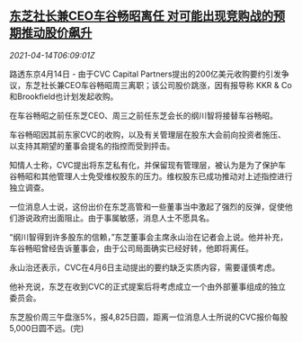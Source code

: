 <!--1618381862000-->
[东芝社长兼CEO车谷畅昭离任 对可能出现竞购战的预期推动股价飙升](https://cn.reuters.com/article/toshiba-leadership-changes-0414-wedn-idCNKBS2C10KL)
------

<div><i>2021-04-14T06:09:01Z</i></div><p>路透东京4月14日 - 由于CVC Capital Partners提出的200亿美元收购要约引发争议，东芝社长兼CEO车谷畅昭周三离职；该公司股价跳涨，因有报导称 KKR &amp; Co和Brookfield也计划发起收购。</p><p>在车谷畅昭之前任东芝CEO、周三之前任东芝会长的纲川智将接替车谷畅昭。</p><p>车谷畅昭因其前东家CVC的收购，以及有关管理层在股东大会前向投资者施压、以支持其期望的董事会提名的指控而受到抨击。</p><p>知情人士称，CVC提出将东芝私有化，并保留现有管理层，被认为是为了保护车谷畅昭和其他管理人士免受维权股东的压力。维权股东已成功推动对上述指控进行独立调查。</p><p>一位消息人士说，这份出价在东芝高管和一些董事当中激起了强烈的反弹，促使他们游说政府出面阻止。由于事属敏感，消息人士不愿具名。</p><p>“纲川智得到许多股东的信赖，”东芝董事会主席永山治在记者会上说。他并补充，车谷畅昭曾经告诉董事会，由于公司局面确实已经好转，他即将离任。</p><p>永山治还表示，CVC在4月6日主动提出的要约缺乏实质内容，需要谨慎考虑。</p><p>他补充说，东芝在收到CVC的正式提案后将考虑成立一个由外部董事组成的独立委员会。</p><p>东芝股价周三午盘涨5%，报4,825日圆，距离一位消息人士所说的CVC报价每股5,000日圆不远。(完)</p>
